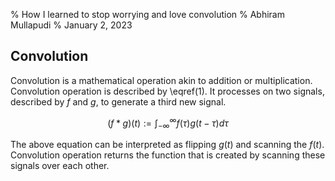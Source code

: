 % How I learned to stop worrying and love convolution
% Abhiram Mullapudi
% January 2, 2023

## Convolution

Convolution is a mathematical operation akin to addition or multiplication.
Convolution operation is described by \eqref(1).
It processes on two signals, described by $f$ and $g$, to generate a third new signal.

$$(f * g)(t):=\int_{-\infty}^{\infty} f(\tau) g(t-\tau) d \tau \tag{1}$$

The above equation can be interpreted as flipping $g(t)$ and scanning the $f(t)$.
Convolution operation returns the function that is created by scanning these signals over each other.





